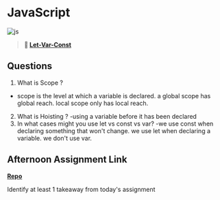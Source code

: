 # JavaScript

![js](https://bcw.blob.core.windows.net/public/img/courses/js.gif)

> **📖 [Let-Var-Const](https://codeworksacademy.com/fs-student-guide/resources/wk2/01-Let-Var-Const)**

## Questions

1. What is Scope ?
 - scope is the level at which a variable is declared.  a global scope has global reach.  local scope only has local reach.
2. What is Hoisting ?
-using a variable before it has been declared
3. In what cases might you use let vs const vs var?
  -we use const when declaring something that won't change.  we use let when declaring a variable.  we don't use var.
## Afternoon Assignment Link

**[Repo](https://github.com/rtuscany23/scoreboard-master.git)**

Identify at least 1 takeaway from today's assignment
